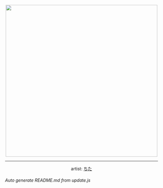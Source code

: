 
<p align="center">
  <img width="500" src="https://nekos.best/api/v2/neko/0565.png">
  <hr/>
  <center>
    artist: <a href="https://www.pixiv.net/en/artworks/93662744">ちた</a>
  </center>
</p>


###### Auto generate README.md from update.js

